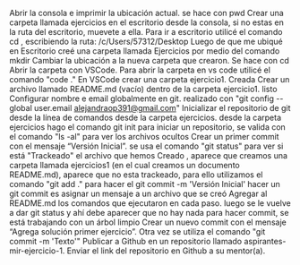 Abrir la consola e imprimir la ubicación actual. se hace con pwd 
Crear una carpeta llamada ejercicios en el escritorio desde la consola, si no estas en la ruta del escritorio, muevete a ella. Para ir a escritorio utilicé el comando cd , escribiendo la ruta: /c/Users/57312/Desktop
Luego de que me ubiqué en Escritorio creé una carpeta llamada Ejercicios por medio del comando mkdir 
Cambiar la ubicación a la nueva carpeta que crearon. Se hace con cd
Abrir la carpeta con VSCode. Para abrir la carpeta en vs code utilicé el comando "code ."
En VSCode crear una carpeta ejercicio1. Creada
Crear un archivo llamado README.md (vacío) dentro de la carpeta ejercicio1. listo
Configurar nombre e email globalmente en git. realizado con "git config --global user.email alejandraop391@gmail.com"
Inicializar el repositorio de git desde la línea de comandos desde la carpeta ejercicios. desde la carpeta ejercicios hago el comando git init para iniciar un repositorio, se valida con el comando "ls -al" para ver los archivos ocultos
Crear un primer commit con el mensaje “Versión Inicial”. se usa el comando "git status" para ver si está "Trackeado" el archivo que hemos Creado , aparece que creamos una carpeta llamada ejercicios1 (en el cual creamos un documento README.md), aparece que no esta trackeado, para ello utilizamos el comando "git add ." para hacer el git commit -m 'Versión Inicial' hacer un git commit es asignar un mensaje a un archivo que se creó
Agregar al README.md los comandos que ejecutaron en cada paso. luego se le vuelve a dar git status y ahí debe aparecer que no hay nada para hacer commit, se está trabajando con un árbol limpio
Crear un nuevo commit con el mensaje “Agrega solución primer ejercicio”. Otra vez se utiliza el comando "git commit -m 'Texto'"
Publicar a Github en un repositorio llamado aspirantes-mir-ejercicio-1.
Enviar el link del repositorio en Github a su mentor(a).